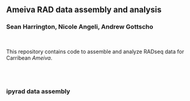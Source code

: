 ## Ameiva RAD data assembly and analysis

### Sean Harrington, Nicole Angeli, Andrew Gottscho

<br>

This repository contains code to assemble and analyze RADseq data for Carribean *Ameiva*.

<br>
<br>

### ipyrad data assembly


